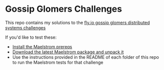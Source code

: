 # Gossip Glomers Challenges
This repo contains my solutions to the [fly.io gossip glomers distributed systems challenges](https://fly.io/dist-sys/)

If you'd like to test these:
  - [Install the Maelstrom prereqs](https://github.com/jepsen-io/maelstrom/blob/main/doc/01-getting-ready/index.md#prerequisites)
  - [Download the latest Maelstrom package and unpack it](https://github.com/jepsen-io/maelstrom/blob/main/doc/01-getting-ready/index.md#prerequisites)
  - Use the instructions provided in the README of each folder of this repo to run the Maelstrom tests for that challenge
